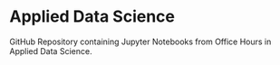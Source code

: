 # Applied Data Science
GitHub Repository containing Jupyter Notebooks from Office Hours in Applied Data Science. 
